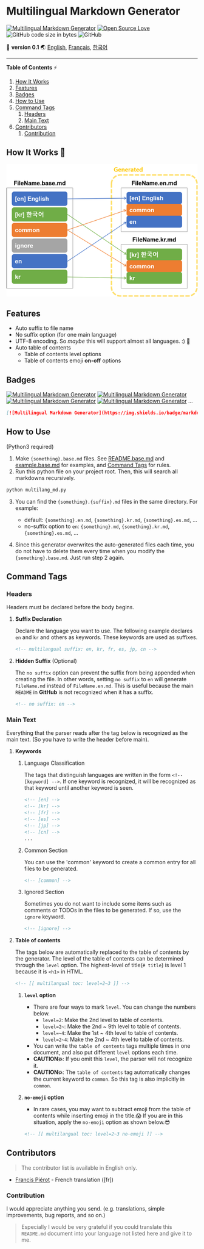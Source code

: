 # Multilingual Markdown Generator

[![Multilingual Markdown Generator](https://img.shields.io/badge/markdown-multilingual%20🌐-ff69b4.svg)](https://github.com/ryul1206/multilingual-markdown)
[![Open Source Love](https://badges.frapsoft.com/os/v1/open-source.svg?v=103)](https://github.com/ellerbrock/open-source-badges/)
![GitHub code size in bytes](https://img.shields.io/github/languages/code-size/ryul1206/multilingual-markdown.svg)
![GitHub](https://img.shields.io/github/license/ryul1206/multilingual-markdown.svg)

🚀 **version 0.1**
🌏 [English](README.md), [Français](README.fr.md), [한국어](README.kr.md)

---

**Table of Contents** ⚡

1. [How It Works ](#How-It-Works-)
1. [Features](#Features)
1. [Badges](#Badges)
1. [How to Use](#How-to-Use)
1. [Command Tags](#Command-Tags)
    1. [Headers](#Headers)
    1. [Main Text](#Main-Text)
1. [Contributors](#Contributors)
    1. [Contribution](#Contribution)

## How It Works 🔎
![how it works](how-it-works.png)

## Features

- Auto suffix to file name
- No suffix option (for one main language)
- UTF-8 encoding. So *maybe* this will support almost all languages. :) 🍷
- Auto table of contents
    - Table of contents level options
    - Table of contents emoji **on-off** options

## Badges

[![Multilingual Markdown Generator](https://img.shields.io/badge/markdown-multilingual%20🌐-ff69b4.svg)](https://github.com/ryul1206/multilingual-markdown)
[![Multilingual Markdown Generator](https://img.shields.io/badge/markdown-multilingual%20🌐-yellow.svg)](https://github.com/ryul1206/multilingual-markdown)
[![Multilingual Markdown Generator](https://img.shields.io/badge/markdown-multilingual%20🌐-green.svg)](https://github.com/ryul1206/multilingual-markdown)
[![Multilingual Markdown Generator](https://img.shields.io/badge/markdown-multilingual%20🌐-blue.svg)](https://github.com/ryul1206/multilingual-markdown)
...

```markdown
[![Multilingual Markdown Generator](https://img.shields.io/badge/markdown-multilingual%20🌐-ff69b4.svg)](https://github.com/ryul1206/multilingual-markdown)
```

## How to Use
(Python3 required)

1. Make `{something}.base.md` files. See [README.base.md](README.base.md) and [example.base.md](example/example.base.md) for examples, and [Command Tags](#Command-Tags) for rules.
1. Run this python file on your project root. Then, this will search all markdowns recursively.

  ```bash
  python multilang_md.py
  ```

3. You can find the `{something}.{suffix}.md` files in the same directory. For example:

    - default: `{something}.en.md`, `{something}.kr.md`, `{something}.es.md`, ...
    - no-suffix option to `en`: `{something}.md`, `{something}.kr.md`, `{something}.es.md`, ...

4. Since this generator overwrites the auto-generated files each time, you do not have to delete them every time when you modify the `{something}.base.md`. Just run step 2 again.

## Command Tags

### Headers

Headers must be declared before the body begins.

1. **Suffix Declaration**

    Declare the language you want to use. The following example declares `en` and `kr` and others as keywords. These keywords are used as suffixes.

    ```markdown
    <!-- multilangual suffix: en, kr, fr, es, jp, cn -->
    ```

1. **Hidden Suffix** (Optional)

    The `no suffix` option can prevent the suffix from being appended when creating the file. In other words, setting `no suffix` to `en` will generate `FileName.md` instead of `FileName.en.md`. This is useful because the main `README` in **GitHub** is not recognized when it has a suffix.

    ```markdown
    <!-- no suffix: en -->
    ```

### Main Text

Everything that the parser reads after the tag below is recognized as the main text. (So you have to write the header before main).

1. **Keywords**

    1. Language Classification

        The tags that distinguish languages are written in the form `<!-- [keyword] -->`. If one keyword is recognized, it will be recognized as that keyword until another keyword is seen.

        ```markdown
        <!-- [en] -->
        <!-- [kr] -->
        <!-- [fr] -->
        <!-- [es] -->
        <!-- [jp] -->
        <!-- [cn] -->
        ...
        ```

    1. Common Section

        You can use the 'common' keyword to create a common entry for all files to be generated.

        ```markdown
        <!-- [common] -->
        ```

    1. Ignored Section

        Sometimes you do not want to include some items such as comments or TODOs in the files to be generated. If so, use the `ignore` keyword.

        ```markdown
        <!-- [ignore] -->
        ```

1. **Table of contents**

    The tags below are automatically replaced to the table of contents by the generator. The level of the table of contents can be determined through the `level` option. The highest-level of title(`# title`) is level 1 because it is `<h1>` in HTML.

    ```markdown
    <!-- [[ multilangual toc: level=2~3 ]] -->
    ```

    1. **`level` option**
        - There are four ways to mark `level`. You can change the numbers below.
            - `level=2`: Make the 2nd level to table of contents.
            - `level=2~`: Make the 2nd ~ 9th level to table of contents.
            - `level=~4`: Make the 1st ~ 4th level to table of contents.
            - `level=2~4`: Make the 2nd ~ 4th level to table of contents.
        - You can write the `table of contents` tags multiple times in one document, and also put different `level` options each time.
        - **CAUTION💥**: If you omit this `level`, the parser will not recognize it.
        - **CAUTION💥**: The `table of contents` tag automatically changes the current keyword to `common`. So this tag is also implicitly in `common`.
    2. **`no-emoji` option**
        - In rare cases, you may want to subtract emoji from the table of contents while inserting emoji in the title.😱 If you are in this situation, apply the `no-emoji` option as shown below.😎

        ```markdown
        <!-- [[ multilangual toc: level=2~3 no-emoji ]] -->
        ```

## Contributors

> The contributor list is available in English only.

- [Francis Piérot](https://github.com/bkg2018) - French translation ([fr])

### Contribution

I would appreciate anything you send. (e.g. translations, simple improvements, bug reports, and so on.)

> Especially I would be very grateful if you could translate this `README.md` document into your language not listed here and give it to me.

